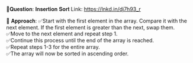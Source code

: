 
📌𝐐𝐮𝐞𝐬𝐭𝐢𝐨𝐧: 𝐈𝐧𝐬𝐞𝐫𝐭𝐢𝐨𝐧 𝐒𝐨𝐫𝐭
Link:
https://lnkd.in/dj7h93_r

📌 𝐀𝐩𝐩𝐫𝐨𝐚𝐜𝐡:
✅Start with the first element in the array. Compare it with the next element. If the first element is greater than the next, swap them.  
✅Move to the next element and repeat step 1.  
✅Continue this process until the end of the array is reached.  
✅Repeat steps 1-3 for the entire array.  
✅The array will now be sorted in ascending order.  
